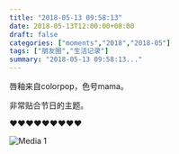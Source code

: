 ```yaml
---
title: "2018-05-13 09:58:13"
date: 2018-05-13T12:00:00+08:00
draft: false
categories: ["moments","2018","2018-05"]
tags: ["朋友圈","生活记录"]
summary: "2018-05-13 09:58:13..."
---
```


唇釉来自colorpop，色号mama。

非常贴合节日的主题。

❤️❤️❤️❤️❤️❤️❤️❤️❤️

![Media 1](/Moments/photos/2018-05-13/201805130958130.jpg)

